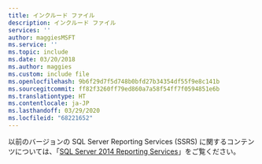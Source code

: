 ```yaml
---
title: インクルード ファイル
description: インクルード ファイル
services: ''
author: maggiesMSFT
ms.service: ''
ms.topic: include
ms.date: 03/20/2018
ms.author: maggies
ms.custom: include file
ms.openlocfilehash: 9b6f29d7f5d748b0bfd27b34354df55f9e8c141b
ms.sourcegitcommit: ff82f3260ff79ed860a7a58f54ff7f0594851e6b
ms.translationtype: HT
ms.contentlocale: ja-JP
ms.lasthandoff: 03/29/2020
ms.locfileid: "68221652"
---
```

以前のバージョンの SQL Server Reporting Services (SSRS) に関するコンテンツについては、「[SQL Server 2014 Reporting Services](../reporting-services/create-deploy-and-manage-mobile-and-paginated-reports.md)」をご覧ください。